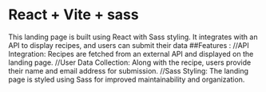# React + Vite + sass

This landing page is built using React with Sass styling. It integrates with an API to display recipes, and users can submit their data 
##Features :
//API Integration: Recipes are fetched from an external API and displayed on the landing page.
//User Data Collection: Along with the recipe, users provide their name and email address for submission.
//Sass Styling: The landing page is styled using Sass for improved maintainability and organization.

